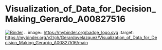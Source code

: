 # Visualization_of_Data_for_Decision_Making_Gerardo_A00827516
[![Binder](https://mybinder.org/badge_logo.svg)](https://mybinder.org/v2/gh/Gerardovelazquez/Visualization_of_Data_for_Decision_Making_Gerardo_A00827516/main)
.. image:: https://mybinder.org/badge_logo.svg
 :target: https://mybinder.org/v2/gh/Gerardovelazquez/Visualization_of_Data_for_Decision_Making_Gerardo_A00827516/main
